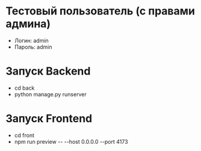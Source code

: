 # Тестовый пользователь (с правами админа)
- Логин: admin
- Пароль: admin

# Запуск Backend
- cd back  
- python manage.py runserver

# Запуск Frontend
- cd front
- npm run preview -- --host 0.0.0.0 --port 4173
